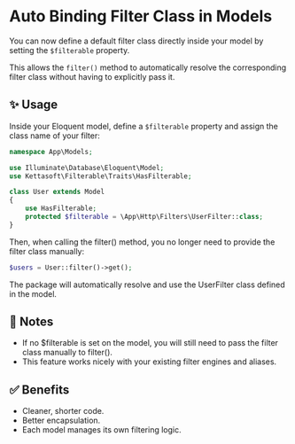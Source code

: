 # Auto Binding Filter Class in Models

You can now define a default filter class directly inside your model by setting the `$filterable` property.

This allows the `filter()` method to automatically resolve the corresponding filter class without having to explicitly pass it.

## ✨ Usage

Inside your Eloquent model, define a `$filterable` property and assign the class name of your filter:

```php
namespace App\Models;

use Illuminate\Database\Eloquent\Model;
use Kettasoft\Filterable\Traits\HasFilterable;

class User extends Model
{
    use HasFilterable;
    protected $filterable = \App\Http\Filters\UserFilter::class;
}
```

Then, when calling the filter() method, you no longer need to provide the filter class manually:

```php
$users = User::filter()->get();
```

The package will automatically resolve and use the UserFilter class defined in the model.

## 🧠 Notes

-   If no $filterable is set on the model, you will still need to pass the filter class manually to filter().
-   This feature works nicely with your existing filter engines and aliases.

## ✅ Benefits

-   Cleaner, shorter code.
-   Better encapsulation.
-   Each model manages its own filtering logic.

